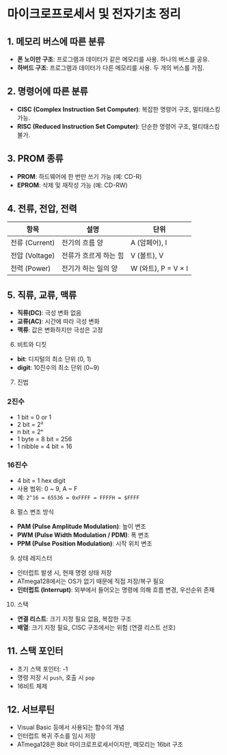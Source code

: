 # 마이크로프로세서 및 전자기초 정리

## 1. 메모리 버스에 따른 분류

- **폰 노이만 구조**: 프로그램과 데이터가 같은 메모리를 사용. 하나의 버스를 공유.
- **하버드 구조**: 프로그램과 데이터가 다른 메모리를 사용. 두 개의 버스를 가짐.

## 2. 명령어에 따른 분류

- **CISC (Complex Instruction Set Computer)**: 복잡한 명령어 구조, 멀티태스킹 가능.
- **RISC (Reduced Instruction Set Computer)**: 단순한 명령어 구조, 멀티태스킹 불가.

## 3. PROM 종류

- **PROM**: 하드웨어에 한 번만 쓰기 가능 (예: CD-R)
- **EPROM**: 삭제 및 재작성 가능 (예: CD-RW)

## 4. 전류, 전압, 전력

| 항목           | 설명                  | 단위                |
| -------------- | --------------------- | ------------------- |
| 전류 (Current) | 전기의 흐름 양        | A (암페어), I       |
| 전압 (Voltage) | 전류가 흐르게 하는 힘 | V (볼트), V         |
| 전력 (Power)   | 전기가 하는 일의 양   | W (와트), P = V × I |

## 5. 직류, 교류, 맥류

- **직류(DC)**: 극성 변화 없음
- **교류(AC)**: 시간에 따라 극성 변화
- **맥류**: 값은 변화하지만 극성은 고정

6. 비트와 디짓

- **bit**: 디지털의 최소 단위 (0, 1)
- **digit**: 10진수의 최소 단위 (0~9)

7. 진법

### 2진수

- 1 bit = 0 or 1
- 2 bit = 2²
- n bit = 2ⁿ
- 1 byte = 8 bit = 256
- 1 nibble = 4 bit = 16

### 16진수

- 4 bit = 1 hex digit
- 사용 범위: 0 ~ 9, A ~ F
- 예: `2^16 = 65536 = 0xFFFF = FFFFH = $FFFF`

8. 펄스 변조 방식

- **PAM (Pulse Amplitude Modulation)**: 높이 변조
- **PWM (Pulse Width Modulation / PDM)**: 폭 변조
- **PPM (Pulse Position Modulation)**: 시작 위치 변조

9. 상태 레지스터

- 인터럽트 발생 시, 현재 명령 상태 저장
- ATmega128에서는 OS가 없기 때문에 직접 저장/복구 필요
- **인터럽트 (Interrupt)**: 외부에서 들어오는 명령에 의해 흐름 변경, 우선순위 존재

10. 스택

- **연결 리스트**: 크기 지정 필요 없음, 복잡한 구조
- **배열**: 크기 지정 필요, CISC 구조에서는 위험 (연결 리스트 선호)

## 11. 스택 포인터

- 초기 스택 포인터: -1
- 명령 저장 시 `push`, 호출 시 `pop`
- 16비트 체제

## 12. 서브루틴

- Visual Basic 등에서 사용되는 함수의 개념
- 인터럽트 복귀 주소를 임시 저장
- ATmega128은 8bit 마이크로프로세서이지만, 메모리는 16bit 구조
